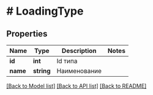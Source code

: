 # # LoadingType

## Properties

Name | Type | Description | Notes
------------ | ------------- | ------------- | -------------
**id** | **int** | Id типа |
**name** | **string** | Наименование |

[[Back to Model list]](../../README.md#models) [[Back to API list]](../../README.md#endpoints) [[Back to README]](../../README.md)

